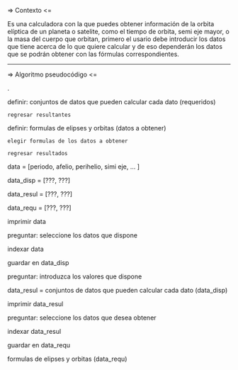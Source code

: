 => Contexto <=

Es una calculadora con la que puedes obtener información de la orbita elíptica de un planeta o satelite, como el tiempo de orbita, semi eje mayor, o la masa del cuerpo que orbitan, primero el usario debe introducir los datos que tiene acerca de lo que quiere calcular y de eso dependerán los datos que se podrán obtener con las fórmulas correspondientes. 

------------------------

=> Algoritmo pseudocódigo <=

.


definir: conjuntos de datos que pueden calcular cada dato (requeridos)
    
    regresar resultantes
    
definir: formulas de elipses y orbitas (datos a obtener)

    elegir formulas de los datos a obtener
    
    regresar resultados
    
data = [periodo, afelio, perihelio, simi eje, ... ]

data_disp = [???, ???]

data_resul = [???, ???]

data_requ = [???, ???]

imprimir data

preguntar: seleccione los datos que dispone

indexar data

guardar en data_disp

preguntar: introduzca los valores que dispone

data_resul = conjuntos de datos que pueden calcular cada dato (data_disp)

imprimir data_resul
   
preguntar: seleccione los datos que desea obtener

indexar data_resul

guardar en data_requ

formulas de elipses y orbitas (data_requ)


